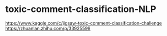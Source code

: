 # toxic-comment-classification-NLP
https://www.kaggle.com/c/jigsaw-toxic-comment-classification-challenge
https://zhuanlan.zhihu.com/p/33925599
